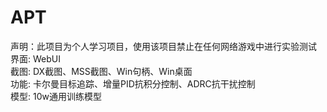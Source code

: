 # APT
声明：此项目为个人学习项目，使用该项目禁止在任何网络游戏中进行实验测试  
界面: WebUI  
截图: DX截图、MSS截图、Win句柄、Win桌面  
功能: 卡尔曼目标追踪、增量PID抗积分控制、ADRC抗干扰控制  
模型: 10w通用训练模型  
